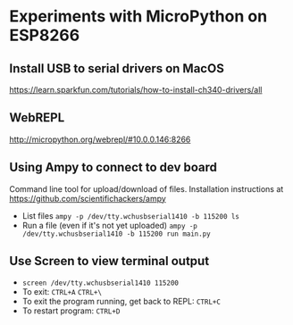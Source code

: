# Experiments with MicroPython on ESP8266

## Install USB to serial drivers on MacOS
https://learn.sparkfun.com/tutorials/how-to-install-ch340-drivers/all

## WebREPL
http://micropython.org/webrepl/#10.0.0.146:8266

## Using Ampy to connect to dev board
Command line tool for upload/download of files. 
Installation instructions at https://github.com/scientifichackers/ampy

- List files `ampy -p /dev/tty.wchusbserial1410 -b 115200 ls`
- Run a file (even if it's not yet uploaded) `ampy -p /dev/tty.wchusbserial1410 -b 115200 run main.py`

## Use Screen to view terminal output

- `screen /dev/tty.wchusbserial1410 115200`
- To exit: `CTRL+A` `CTRL+\`
- To exit the program running, get back to REPL: `CTRL+C`
- To restart program: `CTRL+D`
 
